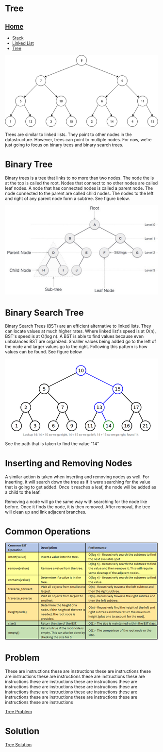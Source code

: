 # Tree

## [Home](README.md)
* [Stack](Stack.md)
* [Linked List](LinkedList.md)
* [Tree](Tree.md)

![image](Pictures/tree.png)

Trees are similar to linked lists. They point to other nodes in the datastructure. However, trees can point to multiple nodes. For now, we're just going to focus on binary trees and binary search trees.

# Binary Tree

Binary trees is a tree that links to no more than two nodes. The node the is at the top is called the root. Nodes that connect to no other nodes are called leaf nodes. A node that has connected nodes is called a parent node. The node connected to the parent are called child nodes. The nodes to the left and right of any parent node form a subtree. See figure below.

![image](Pictures/tree-terms.png)

# Binary Search Tree

Binary Search Trees (BST) are an efficient alternative to linked lists. They can locate values at much higher rates. Where linked list's speed is at O(n), BST's speed is at O(log n). A BST is able to find values because even unbalances BST are organized. Smaller values being added go to the left of the node and larger values go to the right. Following this pattern is how values can be found. See figure below

![image](Pictures/bst.png)
See the path that is taken to find the value "14"

# Inserting and Removing Nodes

A similar action is taken when inserting and removing nodes as well. For inserting, it will search down the tree as if it were searching for the value that is going to get added. Once it reaches a leaf, the node will be added as a child to the leaf.

Removing a node will go the same way with searching for the node like before. Once it finds the node, it is then removed. After removal, the tree will clean up and link adjacent branches.

# Common Operations

![image](Pictures/Tree_o.png)
# Problem
These are instructions these are instructions these are instructions these are instructions these are instructions these are instructions these are instructions these are instructions these are instructions these are instructions these are instructions these are instructions these are instructions these are instructions these are instructions these are instructions these are instructions these are instructions these are instructions these are instructions

[Tree Problem](Problems/TreeEx.py)

# Solution
[Tree Solution](Problems/TreeSolution.py)